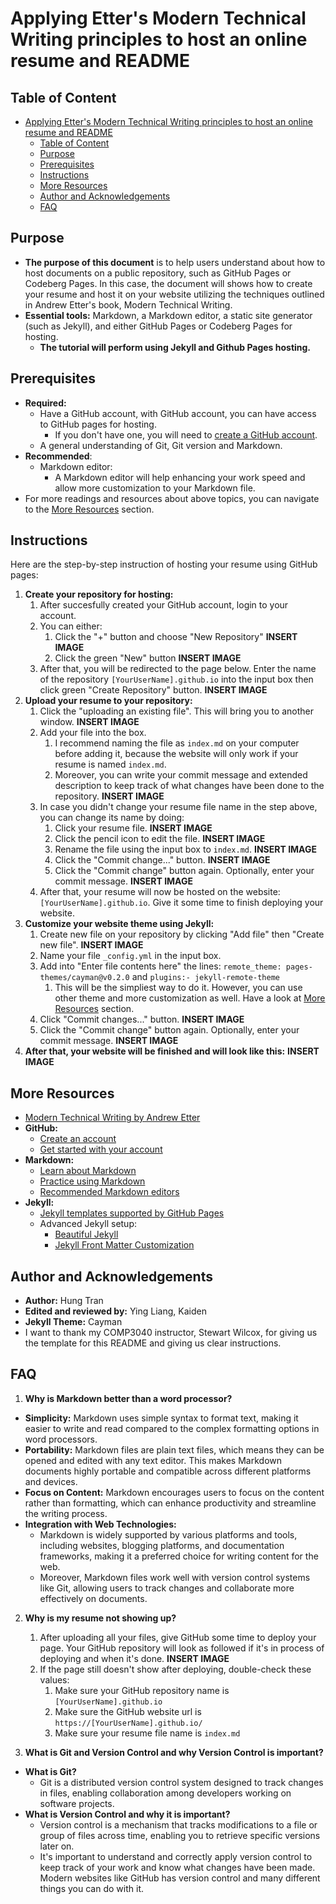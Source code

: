 # Applying Etter's Modern Technical Writing principles to host an online resume and README

## Table of Content
- [Applying Etter's Modern Technical Writing principles to host an online resume and README](#applying-etters-modern-technical-writing-principles-to-host-an-online-resume-and-readme)
  - [Table of Content](#table-of-content)
  - [Purpose](#purpose)
  - [Prerequisites](#prerequisites)
  - [Instructions](#instructions)
  - [More Resources](#more-resources)
  - [Author and Acknowledgements](#author-and-acknowledgements)
  - [FAQ](#faq)

## Purpose 

- **The purpose of this document** is to help users understand about how to host documents on a public repository, such as GitHub Pages or Codeberg Pages. In this case, the document will shows how to create your resume and host it on your website utilizing the techniques outlined in Andrew Etter's book, Modern Technical Writing. 
- **Essential tools:** Markdown, a Markdown editor, a static site generator (such as Jekyll), and either GitHub Pages or Codeberg Pages for hosting.
  - **The tutorial will perform using Jekyll and Github Pages hosting.**


## Prerequisites
- **Required:**
  - Have a GitHub account, with GitHub account, you can have access to GitHub pages for hosting.
    - If you don't have one, you will need to [create a GitHub account](#more-resources).
  - A general understanding of Git, Git version and Markdown. 
- **Recommended**:
  - Markdown editor: 
    - A Markdown editor will help enhancing your work speed and allow more customization to your Markdown file.
- For more readings and resources about above topics, you can navigate to the [More Resources](#more-resources) section.

## Instructions
Here are the step-by-step instruction of hosting your resume using GitHub pages: 
1. **Create your repository for hosting:**
   1. After succesfully created your GitHub account, login to your account.
   2. You can either: 
      1. Click the "+" button and choose "New Repository" **INSERT IMAGE**
      2. Click the green "New" button **INSERT IMAGE**
   3. After that, you will be redirected to the page below. Enter the name of the repository `[YourUserName].github.io` into the input box then click green "Create Repository" button. **INSERT IMAGE** 
2. **Upload your resume to your repository:**
   1. Click the "uploading an existing file". This will bring you to another window. **INSERT IMAGE**
   2. Add your file into the box. 
      1. I recommend naming the file as `index.md` on your computer before adding it, because the website will only work if your resume is named `index.md`. 
      2. Moreover, you can write your commit message and extended description to keep track of what changes have been done to the repository. **INSERT IMAGE**
   3. In case you didn't change your resume file name in the step above, you can change its name by doing: 
      1. Click your resume file. **INSERT IMAGE**
      2. Click the pencil icon to edit the file. **INSERT IMAGE**
      3. Rename the file using the input box to `index.md`. **INSERT IMAGE**
      4. Click the "Commit change..." button. **INSERT IMAGE**
      5. Click the "Commit change" button again. Optionally, enter your commit message. **INSERT IMAGE**
   4. After that, your resume will now be hosted on the website: `[YourUserName].github.io`. Give it some time to finish deploying your website. 
3. **Customize your website theme using Jekyll:**
   1. Create new file on your repository by clicking "Add file" then "Create new file". **INSERT IMAGE**
   2. Name your file `_config.yml` in the input box. 
   3. Add into "Enter file contents here" the lines: `remote_theme: pages-themes/cayman@v0.2.0` and `plugins:- jekyll-remote-theme`
      1. This will be the simpliest way to do it. However, you can use other theme and more customization as well. Have a look at [More Resources](#more-resources) section. 
   4. Click "Commit changes..." button. **INSERT IMAGE**
   5. Click the "Commit change" button again. Optionally, enter your commit message. **INSERT IMAGE** 
4. **After that, your website will be finished and will look like this:** **INSERT IMAGE** 

## More Resources 
- [Modern Technical Writing by Andrew Etter](https://www.amazon.ca/Modern-Technical-Writing-Introduction-Documentation-ebook/dp/B01A2QL9SS)
- **GitHub:** 
  - [Create an account](https://docs.github.com/en/get-started/start-your-journey/creating-an-account-on-github)
  - [Get started with your account](https://docs.github.com/en/get-started/onboarding/getting-started-with-your-github-account) 
- **Markdown:**
  - [Learn about Markdown](https://www.markdownguide.org/getting-started/)
  - [Practice using Markdown](https://www.markdowntutorial.com/)
  - [Recommended Markdown editors](https://www.webfx.com/blog/web-design/online-markdown-editors/) 
- **Jekyll:**
  - [Jekyll templates supported by GitHub Pages](https://pages.github.com/themes/)
  - Advanced Jekyll setup:
    - [Beautiful Jekyll](https://github.com/daattali/beautiful-jekyll)
    - [Jekyll Front Matter Customization](https://jekyllrb.com/docs/front-matter/)
 
## Author and Acknowledgements
- **Author:** Hung Tran
- **Edited and reviewed by:** Ying Liang, Kaiden
- **Jekyll Theme:** Cayman
- I want to thank my COMP3040 instructor, Stewart Wilcox, for giving us the template for this README and giving us clear instructions.

## FAQ
1. **Why is Markdown better than a word processor?**
- **Simplicity:** Markdown uses simple syntax to format text, making it easier to write and read compared to the complex formatting options in word processors.
- **Portability:** Markdown files are plain text files, which means they can be opened and edited with any text editor. This makes Markdown documents highly portable and compatible across different platforms and devices.
- **Focus on Content:** Markdown encourages users to focus on the content rather than formatting, which can enhance productivity and streamline the writing process.
- **Integration with Web Technologies:**
  - Markdown is widely supported by various platforms and tools, including websites, blogging platforms, and documentation frameworks, making it a preferred choice for writing content for the web.
  - Moreover, Markdown files work well with version control systems like Git, allowing users to track changes and collaborate more effectively on documents.

2. **Why is my resume not showing up?**
   1. After uploading all your files, give GitHub some time to deploy your page. Your GitHub repository will look as followed if it's in process of deploying and when it's done. **INSERT IMAGE**
   2. If the page still doesn't show after deploying, double-check these values: 
      1. Make sure your GitHub repository name is `[YourUserName].github.io`
      2. Make sure the GitHub website url is `https://[YourUserName].github.io/`
      3. Make sure your resume file name is `index.md`

3. **What is Git and Version Control and why Version Control is important?**
- **What is Git?**
  - Git is a distributed version control system designed to track changes in files, enabling collaboration among developers working on software projects.
- **What is Version Control and why it is important?**
  - Version control is a mechanism that tracks modifications to a file or group of files across time, enabling you to retrieve specific versions later on.
  - It's important to understand and correctly apply version control to keep track of your work and know what changes have been made. Modern websites like GitHub has version control and many different things you can do with it. 